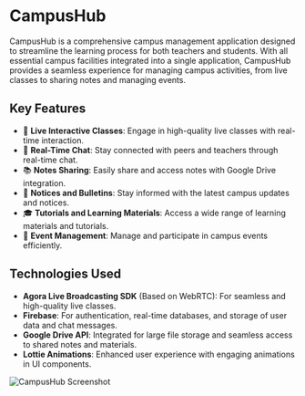 # CampusHub

CampusHub is a comprehensive campus management application designed to streamline the learning process for both teachers and students. With all essential campus facilities integrated into a single application, CampusHub provides a seamless experience for managing campus activities, from live classes to sharing notes and managing events.

## Key Features

- 🎥 **Live Interactive Classes**: Engage in high-quality live classes with real-time interaction.
- 💬 **Real-Time Chat**: Stay connected with peers and teachers through real-time chat.
- 📚 **Notes Sharing**: Easily share and access notes with Google Drive integration.
- 📝 **Notices and Bulletins**: Stay informed with the latest campus updates and notices.
- 🎓 **Tutorials and Learning Materials**: Access a wide range of learning materials and tutorials.
- 📅 **Event Management**: Manage and participate in campus events efficiently.

## Technologies Used

- **Agora Live Broadcasting SDK** (Based on WebRTC): For seamless and high-quality live classes.
- **Firebase**: For authentication, real-time databases, and storage of user data and chat messages.
- **Google Drive API**: Integrated for large file storage and seamless access to shared notes and materials.
- **Lottie Animations**: Enhanced user experience with engaging animations in UI components.

![CampusHub Screenshot](https://drive.google.com/file/d/1IiMxv4c30tUOt3DiKMsoxcw7RyQYIHVY/view?usp=sharing)
